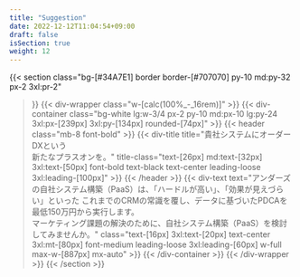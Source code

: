 ```yaml
---
title: "Suggestion"
date: 2022-12-12T11:04:54+09:00
draft: false
isSection: true
weight: 12
---
```


{{< section
    class="bg-[#34A7E1] border border-[#707070] py-10 md:py-32 px-2 3xl:pr-2"
>}}
    {{< div-wrapper
        class="w-[calc(100%_-_16rem)]"
    >}}
        {{< div-container
            class="bg-white lg:w-3/4 px-2 py-10 md:px-10 lg:py-24 3xl:px-[239px] 3xl:py-[134px] rounded-[74px]"
        >}}
            {{< header
                class="mb-8 font-bold"
            >}}
                {{< div-title
                    title="貴社システムにオーダーDXという<br class='hidden lg:block'>新たなプラスオンを。"
                    title-class="text-[26px] md:text-[32px] 3xl:text-[50px] font-bold text-black text-center leading-loose 3xl:leading-[100px]"
                >}}
            {{< /header >}}
            {{< div-text
                text="アンダーズの自社システム構築（PaaS）は、「ハードルが高い」、「効果が見えづらい」といった これまでのCRMの常識を覆し、データに基づいたPDCAを最低150万円から実行します。<br class='hidden lg:block'>マーケティング課題の解決のために、自社システム構築（PaaS）を検討してみませんか。"
                class="text-[16px] 3xl:text-[20px] text-center 3xl:mt-[80px] font-medium leading-loose 3xl:leading-[60px] w-full max-w-[887px] mx-auto"
            >}}
        {{< /div-container >}}
    {{< /div-wrapper >}}
{{< /section >}}

